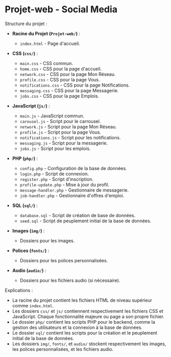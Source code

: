 # Projet-web - Social Media

Structure du projet :

- **Racine du Projet (`Projet-web/`)** :
  - `index.html` - Page d'accueil.

- **CSS (`css/`)** :
  - `main.css` - CSS commun.
  - `home.css` - CSS pour la page d'accueil.
  - `network.css` - CSS pour la page Mon Réseau.
  - `profile.css` - CSS pour la page Vous.
  - `notifications.css` - CSS pour la page Notifications.
  - `messaging.css` - CSS pour la page Messagerie.
  - `jobs.css` - CSS pour la page Emplois.

- **JavaScript (`js/`)** :
  - `main.js` - JavaScript commun.
  - `carousel.js` - Script pour le carrousel.
  - `network.js` - Script pour la page Mon Réseau.
  - `profile.js` - Script pour la page Vous.
  - `notifications.js` - Script pour les notifications.
  - `messaging.js` - Script pour la messagerie.
  - `jobs.js` - Script pour les emplois.

- **PHP (`php/`)** :
  - `config.php` - Configuration de la base de données.
  - `login.php` - Script de connexion.
  - `register.php` - Script d'inscription.
  - `profile-update.php` - Mise à jour du profil.
  - `message-handler.php` - Gestionnaire de messagerie.
  - `job-handler.php` - Gestionnaire d'offres d'emploi.

- **SQL (`sql/`)** :
  - `database.sql` - Script de création de base de données.
  - `seed.sql` - Script de peuplement initial de la base de données.

- **Images (`img/`)** :
  - Dossiers pour les images.

- **Polices (`fonts/`)** :
  - Dossiers pour les polices personnalisées.

- **Audio (`audio/`)** :
  - Dossiers pour les fichiers audio (si nécessaire).

Explications :
- La racine du projet contient les fichiers HTML de niveau supérieur comme `index.html`.
- Les dossiers `css/` et `js/` contiennent respectivement les fichiers CSS et JavaScript. Chaque fonctionnalité majeure ou page a son propre fichier.
- Le dossier `php/` contient les scripts PHP pour le backend, comme la gestion des utilisateurs et la connexion à la base de données.
- Le dossier `sql/` contient les scripts pour la création et le peuplement initial de la base de données.
- Les dossiers `img/`, `fonts/`, et `audio/` stockent respectivement les images, les polices personnalisées, et les fichiers audio.